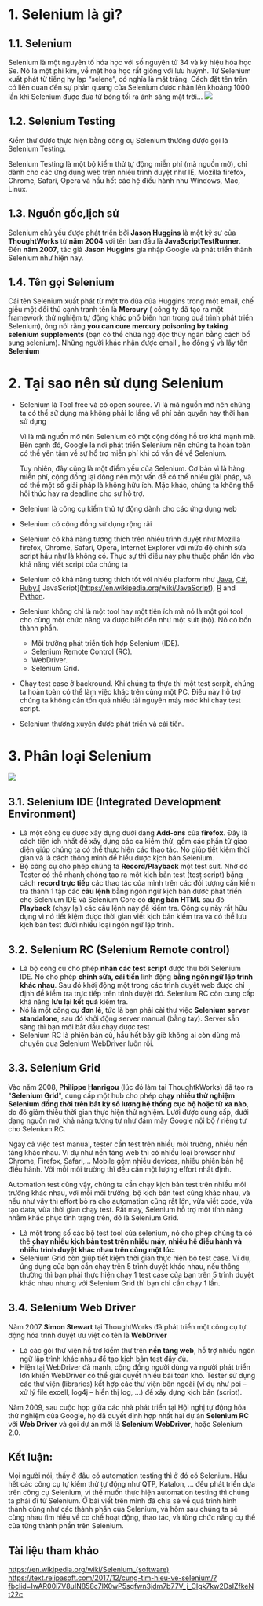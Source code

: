 # 1. Selenium là gì?
  ## 1.1. Selenium
  Selenium là một nguyên tố hóa học với số nguyên tử 34 và ký hiệu hóa học Se. Nó là một phi kim, về mặt hóa học rất giống với lưu huỳnh. Từ Selenium xuất phát từ tiếng hy lạp “selene”, có nghĩa là mặt trăng. Cách đặt tên trên có liên quan đến sự phản quang của Selenium được nhân lên khoảng 1000 lần khi Selenium được đưa từ bóng tối ra ánh sáng mặt trời…
![](https://images.viblo.asia/3531cc85-d96b-49ad-b723-5f3b628ae2e1.jpg) 
## 1.2. Selenium Testing
Kiểm thử được thực hiện bằng công cụ Selenium thường được gọi là Selenium Testing.

Selenium Testing là một bộ kiểm thử tự động miễn phí (mã nguồn mở), chỉ dành cho các ứng dụng web trên nhiều trình duyệt  như IE, Mozilla firefox, Chrome, Safari, Opera và hầu hết các hệ điều hành như Windows, Mac, Linux.
## 1.3. Nguồn gốc,lịch sử
Selenium chủ yếu được phát triển bởi  **Jason Huggins** là một kỹ sư của **ThoughtWorks** từ **năm 2004** với tên ban đầu là **JavaScriptTestRunner**. Đến **năm 2007**, tác giả **Jason Huggins** gia nhập Google và phát triển thành Selenium như hiện nay.

## 1.4. Tên gọi Selenium
Cái tên Selenium xuất phát từ một trò đùa của Huggins trong một email, chế giễu một đối thủ cạnh tranh tên là **Mercury** ( công ty đã tạo ra một framework thử nghiệm tự động khác phổ biến hơn trong quá trình phát triển Selenium), ông nói rằng **you can cure mercury poisoning by taking selenium supplements** (bạn có thể chữa ngộ độc thủy ngân bằng cách bổ sung selenium). Những người khác nhận được email , họ đồng ý và lấy tên **Selenium**
# 2. Tại sao nên sử dụng Selenium
* Selenium là Tool free và có open source. Vì là mã nguồn mở nên chúng ta có thể sử dụng mà không phải lo lắng về phí bản quyền hay thời hạn sử dụng

  Vì là mã nguồn mở nên Selenium có một cộng đồng hỗ trợ khá mạnh mẽ. Bên cạnh đó, Google là nơi phát triển Selenium nên chúng ta hoàn toàn có thể yên tâm về sự hổ trợ miễn phí khi có vấn đề về Selenium. 
  
  Tuy nhiên, đây cũng là một điểm yếu của Selenium. Cơ bản vì là hàng miễn phí, cộng đồng lại đông nên một vấn đề có thể nhiều giải pháp, và có thể một số giải pháp là không hữu ích. Mặc khác, chúng ta không thể hối thúc hay ra deadline cho sự hỗ trợ.
 
* Selenium là công cụ kiểm thử tự động dành cho các ứng dụng web
* Selenium có cộng đồng sử dụng rộng rãi
* Selenium có khả năng tương thích trên nhiều trình duyệt như Mozilla firefox, Chrome, Safari, Opera, Internet Explorer với mức độ chỉnh sửa script hầu như là không có. Thực sự thì điều này phụ thuộc phần lớn vào khả năng viết script của chúng ta
* Selenium có khả năng tương thích tốt với nhiều platform như [ Java](https://en.wikipedia.org/wiki/Java_(programming_language)), [C#](https://en.wikipedia.org/wiki/C_Sharp_(programming_language)), [Ruby](https://en.wikipedia.org/wiki/Ruby_(programming_language)),[ JavaScript](https://en.wikipedia.org/wiki/JavaScript), [R](https://en.wikipedia.org/wiki/R_(programming_language)) and [Python](https://en.wikipedia.org/wiki/Python_(programming_language)).
* Selenium không chỉ là một tool hay một tiện ích mà nó là một gói tool cho cùng một chức năng và được biết đến như một suit (bộ).
Nó có bốn thành phần.

   - Môi trường phát triển tích hợp Selenium (IDE).
   - Selenium Remote Control (RC).
   - WebDriver.
   - Selenium Grid.
* Chạy test case ở backround. Khi chúng ta thực thi một test scrpit, chúng ta hoàn toàn có thể làm việc khác trên cùng một PC. Điều này hỗ trợ chúng ta không cần tốn quá nhiều tài nguyên máy móc khi chạy test script.
* Selenium thường xuyên được phát triển và cải tiến.
# 3. Phân loại Selenium
![](https://images.viblo.asia/b8db34a1-4328-4fb8-b526-31bc3a19c5e2.png)

## 3.1. Selenium IDE (Integrated Development Environment)
* Là một công cụ được xây dựng dưới dạng **Add-ons** của **firefox**. Đây là cách tiện ích nhất để xây dựng các ca kiểm thử, gồm các phần tử giao diện giúp chúng ta có thể thực hiện các thao tác. Nó giúp tiết kiệm thời gian và là cách thông minh để hiểu được kịch bản Selenium.
* Bộ công cụ cho phép chúng ta **Record/Playback** một test suit. Nhờ đó Tester có thể nhanh chóng tạo ra một kịch bản test (test script) bằng cách **record trực tiếp** các thao tác của mình trên các đối tượng cần kiểm tra thành 1 tập các **câu lệnh** bằng ngôn ngữ kịch bản được phát triển cho Selenium IDE và Selenium Core có **dạng bản HTML** sau đó **Playback** (chạy lại) các câu lệnh này để kiểm tra. Công cụ này rất hữu dụng vì nó tiết kiệm được thời gian viết kịch bản kiểm tra và có thể lưu kịch bản test đưới nhiều loại ngôn ngữ lập trình.

## 3.2. Selenium RC (Selenium Remote control)
* Là bộ công cụ cho phép **nhận các test script** được thu bởi Selenium IDE. Nó cho phép **chỉnh sửa, cải tiến** linh động **bằng ngôn ngữ lập trình khác nhau**.  Sau đó  khởi động một trong các trình duyệt web được chỉ định để kiểm tra trực tiếp trên trình duyệt đó. Selenium RC còn cung cấp khả năng **lưu lại kết quả** kiểm tra.
* Nó là một công cụ **đơn lẻ**, tức là bạn phải cài thư việc **Selenium server standalone**, sau đó khởi động server manual (bằng tay). Server sẵn sàng thì bạn mới bắt đầu chạy được test
* Selenium RC là phiên bản cũ, hầu hết bây giờ không ai còn dùng mà chuyển qua Selenium WebDriver luôn rồi.

## 3.3. Selenium Grid
Vào năm 2008, **Philippe Hanrigou** (lúc đó làm tại ThoughtkWorks) đã tạo ra "**Selenium Grid**", cung cấp một hub cho phép **chạy nhiều thử nghiệm Selenium đồng thời trên bất kỳ số lượng hệ thống cục bộ hoặc từ xa nào**, do đó giảm thiểu thời gian thực hiện thử nghiệm. Lưới được cung cấp, dưới dạng nguồn mở, khả năng tương tự như đám mây Google nội bộ / riêng tư cho Selenium RC. 

   Ngay cả việc test manual, tester cần test trên nhiều môi trường, nhiều nền tảng khác nhau. Ví dụ như nền tảng web thì có nhiều loại browser như Chrome, Firefox, Safari,… Mobile gồm nhiều devices, nhiều phiên bản hệ điều hành. Vỡi mỗi môi trường thì đều cần một lượng effort nhất định.

   Automation test cũng vậy, chúng ta cần chạy kịch bản test trên nhiều môi trường khác nhau, với mỗi môi trường, bộ kịch bản test cũng khác nhau, và nếu như vậy thì effort bỏ ra cho automation cũng rất lớn, vừa viết code, vừa tạo data, vừa thời gian chạy test. Rất may, Selenium hỗ trợ một tính năng nhằm khắc phục tình trạng trên, đó là Selenium Grid.

* Là một trong số các bộ test tool của selenium, nó cho phép chúng ta có thể **chạy nhiều kịch bản test trên nhiều máy, nhiều hệ điều hành và nhiều trình duyệt khác nhau trên cùng một lúc**.
* Selenium Grid còn giúp tiết kiệm thời gian thực hiện bộ test case. Ví dụ, ứng dụng của bạn cần chạy trên 5 trình duyệt khác nhau, nếu thông thường thì bạn phải thực hiện chạy 1 test case của bạn trên 5 trình duyệt khác nhau nhưng với Selenium Grid thì bạn chỉ cần chạy 1 lần.

## 3.4. Selenium Web Driver
Năm 2007 **Simon Stewart** tại ThoughtWorks đã phát triển một công cụ tự động hóa trình duyệt ưu việt có tên là **WebDriver**
* Là các gói thư viện hỗ trợ kiểm thử trên **nền tảng web**, hỗ trợ nhiều ngôn ngữ lập trình khác nhau để tạo kịch bản test đầy đủ.
* Hiện tại WebDriver đã mạnh, cộng đồng người dùng và người phát triển lớn khiến WebDriver có thể giải quyết nhiều bài toán khó. Tester sử dụng các thư viện (libraries) kết hợp các thư viện bên ngoài (ví dụ như poi – xử lý file excell, log4j – hiển thị log, …) để xây dựng kịch bản (script).

 Năm 2009, sau cuộc họp giữa các nhà phát triển tại Hội nghị tự động hóa thử nghiệm của Google, họ đã quyết định hợp nhất hai dự án  **Selenium RC** với **Web Driver** và gọi dự án mới là **Selenium WebDriver**, hoặc Selenium 2.0.
## Kết luận: 
Mọi người nói, thấy ở đâu có automation testing thì ở đó có Selenium. Hầu hết các công cụ tự kiểm thử tự động như QTP, Katalon, … đều phát triển dựa trên công cụ Selenium, vì thế muốn thực hiện automation testing thì chúng ta phải đi từ Selenium. Ở bài viết trên mình đã chia sẻ về quá trình hình thành cũng như các thành phần của Selenium, và hôm sau chúng ta sẽ cùng nhau tìm hiểu về cơ chế hoạt động, thao tác, và từng chức năng cụ thể của từng thành phần trên Selenium. 

## Tài liệu tham khảo
https://en.wikipedia.org/wiki/Selenium_(software)
https://text.relipasoft.com/2017/12/cung-tim-hieu-ve-selenium/?fbclid=IwAR00i7V8uIN858c7lX0wP5sgfwn3jdm7b77V_j_CIgk7kw2DsIZfkeNt22c